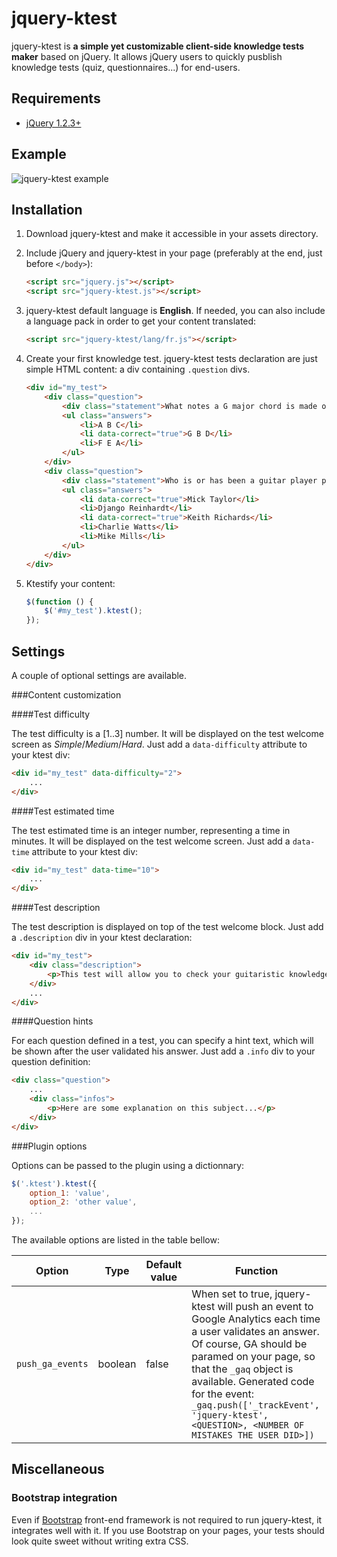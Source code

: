 jquery-ktest
============

jquery-ktest is **a simple yet customizable client-side knowledge tests maker** based on jQuery. It allows jQuery users to quickly pusblish knowledge tests (quiz, questionnaires...) for end-users.

Requirements
------------

* [jQuery 1.2.3+](http://jquery.com/)

Example
-------
![jquery-ktest example](http://img4.hostingpics.net/pics/773001jqueryktest.png "jquery-ktest")


Installation
------------

1. Download jquery-ktest and make it accessible in your assets directory.

2. Include jQuery and jquery-ktest in your page (preferably at the end, just before `</body>`):

	```html
	<script src="jquery.js"></script>
	<script src="jquery-ktest.js"></script>
	```

3. jquery-ktest default language is **English**. If needed, you can also include a language pack in order to get your content translated:

	```html
	<script src="jquery-ktest/lang/fr.js"></script>
	```

4. Create your first knowledge test. jquery-ktest tests declaration are just simple HTML content: a div containing `.question` divs.

	```html
	<div id="my_test">
	    <div class="question">
	        <div class="statement">What notes a G major chord is made of?</div>
	        <ul class="answers">
	            <li>A B C</li>
	            <li data-correct="true">G B D</li>
	            <li>F E A</li>
	        </ul>
	    </div>
	    <div class="question">
	        <div class="statement">Who is or has been a guitar player part of the Rolling Stones band?</div>
	        <ul class="answers">
	            <li data-correct="true">Mick Taylor</li>
	            <li>Django Reinhardt</li>
	            <li data-correct="true">Keith Richards</li>
	            <li>Charlie Watts</li>
	            <li>Mike Mills</li>
	        </ul>
	    </div>
	</div>
	```

5. Ktestify your content:

	```javascript
	$(function () {
		$('#my_test').ktest();
	});
	```

Settings
--------

A couple of optional settings are available.

###Content customization

####Test difficulty

The test difficulty is a [1..3] number. It will be displayed on the test welcome screen as *Simple*/*Medium*/*Hard*. Just add a `data-difficulty` attribute to your ktest div:

```html
<div id="my_test" data-difficulty="2">
	...
</div>
```

####Test estimated time

The test estimated time is an integer number, representing a time in minutes. It will be displayed on the test welcome screen. Just add a `data-time` attribute to your ktest div:

```html
<div id="my_test" data-time="10">
	...
</div>
```

####Test description

The test description is displayed on top of the test welcome block. Just add a `.description` div in your ktest declaration:

```html
<div id="my_test">
	<div class="description">
		<p>This test will allow you to check your guitaristic knowledge!</p>
	</div>
	...
</div>
```

####Question hints

For each question defined in a test, you can specify a hint text, which will be shown after the user validated his answer. Just add a `.info` div to your question definition:

```html
<div class="question">
	...
	<div class="infos">
		<p>Here are some explanation on this subject...</p>
	</div>
</div>
```

###Plugin options

Options can be passed to the plugin using a dictionnary:

```javascript
$('.ktest').ktest({
	option_1: 'value',
	option_2: 'other value',
	...
});
```

The available options are listed in the table bellow:

| Option        | Type           | Default value  | Function |
| ------------- |----------------|----------------|----------|
| `push_ga_events` | boolean | false | When set to true, jquery-ktest will push an event to Google Analytics each time a user validates an answer. Of course, GA should be paramed on your page, so that the `_gaq` object is available. Generated code for the event: `_gaq.push(['_trackEvent', 'jquery-ktest', <QUESTION>, <NUMBER OF MISTAKES THE USER DID>])` |

Miscellaneous
-------------

### Bootstrap integration

Even if [Bootstrap](http://getbootstrap.com/) front-end framework is not required to run jquery-ktest, it integrates well with it. If you use Bootstrap on your pages, your tests should look quite sweet without writing extra CSS.